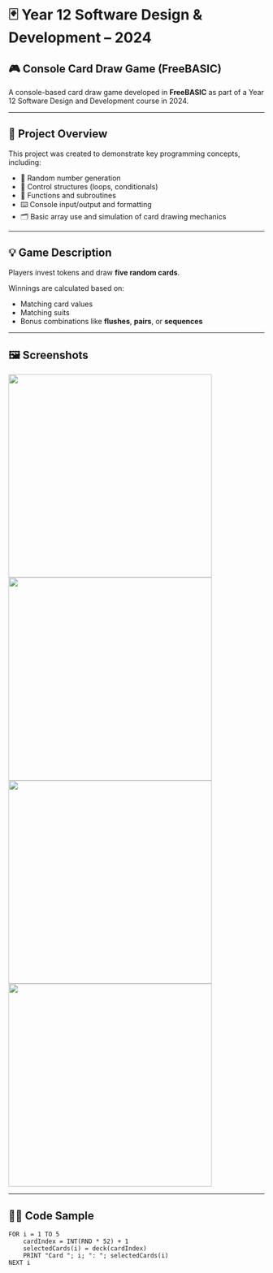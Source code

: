 # 🃏 Year 12 Software Design & Development – 2024  
## 🎮 Console Card Draw Game (FreeBASIC)

A console-based card draw game developed in **FreeBASIC** as part of a Year 12 Software Design and Development course in 2024.

---

## 📌 Project Overview

This project was created to demonstrate key programming concepts, including:

- 🎲 Random number generation  
- 🔁 Control structures (loops, conditionals)  
- 🔣 Functions and subroutines  
- ⌨️ Console input/output and formatting  
- 🗂️ Basic array use and simulation of card drawing mechanics  

---

## 💡 Game Description

Players invest tokens and draw **five random cards**.

Winnings are calculated based on:
- Matching card values
- Matching suits
- Bonus combinations like **flushes**, **pairs**, or **sequences**

---

## 🖼️ Screenshots

<img src="https://r2.fivemanage.com/image/BjKhtIYz8CfL.png" width="400"/>  
<img src="https://r2.fivemanage.com/image/8q65qu4WMBOE.png" width="400"/>  
<img src="https://r2.fivemanage.com/image/mnhI8plWczXw.png" width="400"/>  
<img src="https://r2.fivemanage.com/image/XGg2F6g8IiXw.png" width="400"/>  

---

## 🧑‍💻 Code Sample

```basic
FOR i = 1 TO 5
    cardIndex = INT(RND * 52) + 1
    selectedCards(i) = deck(cardIndex)
    PRINT "Card "; i; ": "; selectedCards(i)
NEXT i

